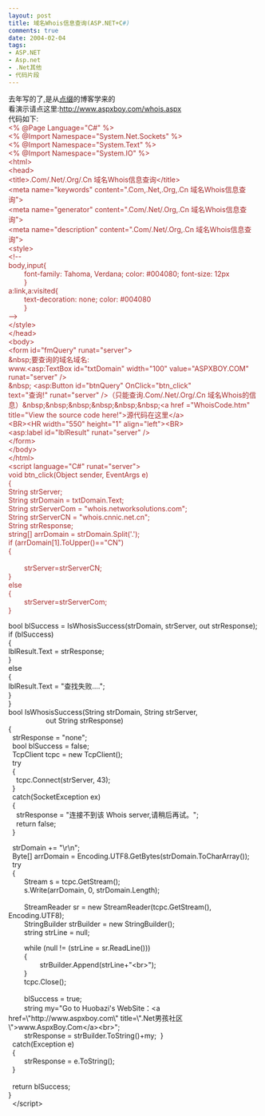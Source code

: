 ```yaml
---
layout: post
title: 域名Whois信息查询(ASP.NET+C#)
comments: true
date: 2004-02-04
tags:
- ASP.NET
- Asp.net
- .Net其他
- 代码片段
---
```


<p>去年写的了,是从<a href="http://http://blog.joycode.com/aspdian/posts/4466.aspx">点缀</a>的博客学来的<br />看演示请点这里:<a href="http://www.aspxboy.com/whois.aspx">http://www.aspxboy.com/whois.aspx</a><br />代码如下:<br /><span style="color: #a52a2a;">&lt;% @Page Language="C#" %&gt;<br />&lt;% @Import Namespace="System.Net.Sockets" %&gt;<br />&lt;% @Import Namespace="System.Text" %&gt;<br />&lt;% @Import Namespace="System.IO" %&gt;<br />&lt;html&gt;<br />&lt;head&gt;<br />&lt;title&gt;.Com/.Net/.Org/.Cn 域名Whois信息查询&lt;/title&gt;<br />&lt;meta name="keywords" content=".Com,.Net,.Org,.Cn 域名Whois信息查询"&gt;<br />&lt;meta name="generator" content=".Com/.Net/.Org,.Cn 域名Whois信息查询"&gt;<br />&lt;meta name="description" content=".Com/.Net/.Org,.Cn 域名Whois信息查询"&gt;<br />&lt;style&gt;<br />&lt;!--<br />body,input{<br />        font-family: Tahoma, Verdana; color: #004080; font-size: 12px        <br />        }<br />a:link,a:visited{<br />        text-decoration: none; color: #004080<br />        }<br />--&gt;<br />&lt;/style&gt;<br />&lt;/head&gt;<br />&lt;body&gt;<br />&lt;form id="fmQuery" runat="server"&gt;<br />&amp;nbsp;要查询的域名域名:<br />www.&lt;asp:TextBox id="txtDomain" width="100" value="ASPXBOY.COM" runat="server" /&gt;<br />&amp;nbsp; &lt;asp:Button id="btnQuery" OnClick="btn_click"<br />text="查询!" runat="server" /&gt;（只能查询.Com/.Net/.Org/.Cn 域名Whois的信息）&amp;nbsp;&amp;nbsp;&amp;nbsp;&amp;nbsp;&amp;nbsp;&amp;nbsp;&lt;a href ="WhoisCode.htm" title="View the source code here!"&gt;源代码在这里&lt;/a&gt;<br />&lt;BR&gt;&lt;HR width="550" height="1" align="left"&gt;&lt;BR&gt;<br />&lt;asp:label id="lblResult" runat="server" /&gt;<br />&lt;/form&gt;<br />&lt;/body&gt;<br />&lt;/html&gt;<br />&lt;script language="C#" runat="server"&gt;<br />void btn_click(Object sender, EventArgs e)<br />{<br />String strServer;<br />String strDomain = txtDomain.Text;<br />String strServerCom = "whois.networksolutions.com";<br />String strServerCN = "whois.cnnic.net.cn";<br />String strResponse;<br />string[] arrDomain = strDomain.Split('.');<br />if (arrDomain[1].ToUpper()=="CN")<br />{<br />       <br />        strServer=strServerCN;<br />}<br />else<br />{<br />        strServer=strServerCom;<br />}</span></p>
<p>bool blSuccess = IsWhosisSuccess(strDomain, strServer, out strResponse);<br />if (blSuccess)<br />{<br />lblResult.Text = strResponse;<br />}<br />else<br />{<br />lblResult.Text = "查找失败....";<br />}<br />}<br />bool IsWhosisSuccess(String strDomain, String strServer,<br />                   out String strResponse)<br />{<br />  strResponse = "none";<br />  bool blSuccess = false;<br />  TcpClient tcpc = new TcpClient();<br />  try<br />  {<br />    tcpc.Connect(strServer, 43);<br />  }<br />  catch(SocketException ex)<br />  {<br />    strResponse = "连接不到该 Whois server,请稍后再试。";<br />    return false;<br />  }</p>
<p>  strDomain += "\r\n";<br />  Byte[] arrDomain = Encoding.UTF8.GetBytes(strDomain.ToCharArray());<br />  try<br />  {<br />        Stream s = tcpc.GetStream();<br />        s.Write(arrDomain, 0, strDomain.Length);<br />       <br />        StreamReader sr = new StreamReader(tcpc.GetStream(), Encoding.UTF8);<br />        StringBuilder strBuilder = new StringBuilder();<br />        string strLine = null;</p>
<p>        while (null != (strLine = sr.ReadLine()))<br />        {<br />                strBuilder.Append(strLine+"&lt;br&gt;");<br />        }<br />        tcpc.Close();<br />               <br />        blSuccess = true;<br />        string my="Go to Huobazi's WebSite：&lt;a href=\"http://www.aspxboy.com\" title=\".Net男孩社区\"&gt;www.AspxBoy.Com&lt;/a&gt;&lt;br&gt;";<br />        strResponse = strBuilder.ToString()+my;  }<br />  catch(Exception e)<br />  {<br />        strResponse = e.ToString();<br />  }<br />  <br />  return blSuccess;<br />}<br />  &lt;/script&gt;</p>				
